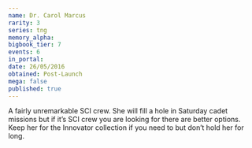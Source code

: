 ```yaml
---
name: Dr. Carol Marcus
rarity: 3
series: tng
memory_alpha:
bigbook_tier: 7
events: 6
in_portal:
date: 26/05/2016
obtained: Post-Launch
mega: false
published: true
---
```


A fairly unremarkable SCI crew. She will fill a hole in Saturday cadet missions but if it’s SCI crew you are looking for there are better options. Keep her for the Innovator collection if you need to but don’t hold her for long.
